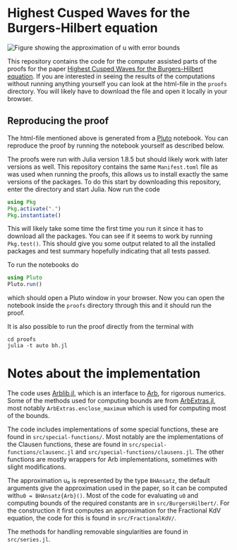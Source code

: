 # Highest Cusped Waves for the Burgers-Hilbert equation

![Figure showing the approximation of u with error
bounds](figures/BH-u.png)

This repository contains the code for the computer assisted parts of
the proofs for the paper [Highest Cusped Waves for the Burgers-Hilbert
equation](https://arxiv.org/abs/2205.00802). If you are interested in
seeing the results of the computations without running anything
yourself you can look at the html-file in the `proofs` directory. You
will likely have to download the file and open it locally in your
browser.

## Reproducing the proof

The html-file mentioned above is generated from a
[Pluto](https://github.com/fonsp/Pluto.jl) notebook. You can reproduce
the proof by running the notebook yourself as described below.

The proofs were run with Julia version 1.8.5 but should likely work
with later versions as well. This repository contains the same
`Manifest.toml` file as was used when running the proofs, this allows
us to install exactly the same versions of the packages. To do this
start by downloading this repository, enter the directory and start
Julia. Now run the code

``` julia
using Pkg
Pkg.activate(".")
Pkg.instantiate()
```

This will likely take some time the first time you run it since it has
to download all the packages. You can see if it seems to work by
running `Pkg.test()`. This should give you some output related to all
the installed packages and test summary hopefully indicating that all
tests passed.

To run the notebooks do

``` julia
using Pluto
Pluto.run()
```

which should open a Pluto window in your browser. Now you can open the
notebook inside the `proofs` directory through this and it should run
the proof.

It is also possible to run the proof directly from the terminal with

``` shell
cd proofs
julia -t auto bh.jl
```

# Notes about the implementation
The code uses [Arblib.jl](https://github.com/kalmarek/Arblib.jl),
which is an interface to [Arb](https://www.arblib.org/), for rigorous
numerics. Some of the methods used for computing bounds are from
[ArbExtras.jl](https://github.com/Joel-Dahne/ArbExtras.jl), most
notably `ArbExtras.enclose_maximum` which is used for computing most
of the bounds.

The code includes implementations of some special functions, these are
found in `src/special-functions/`. Most notably are the
implementations of the Clausen functions, these are found in
`src/special-functions/clausenc.jl` and
`src/special-functions/clausens.jl`. The other functions are mostly
wrappers for Arb implementations, sometimes with slight modifications.

The approximation u₀ is represented by the type `BHAnsatz`, the
default arguments give the approximation used in the paper, so it can
be computed with`u0 = BHAnsatz{Arb}()`. Most of the code for
evaluating `u0` and computing bounds of the required constants are in
`src/BurgersHilbert/`. For the construction it first computes an
approximation for the Fractional KdV equation, the code for this is
found in `src/FractionalKdV/`.

The methods for handling removable singularities are found in
`src/series.jl`.
